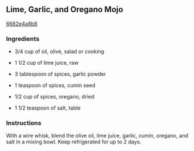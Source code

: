 ## Lime, Garlic, and Oregano Mojo

[6682e4a8b8](http://www.epicurious.com/recipes/food/views/lime-garlic-and-oregano-mojo-107567)

### Ingredients

 - 3/4 cup of oil, olive, salad or cooking

 - 1 1/2 cup of lime juice, raw

 - 3 tablespoon of spices, garlic powder

 - 1 teaspoon of spices, cumin seed

 - 1/2 cup of spices, oregano, dried

 - 1 1/2 teaspoon of salt, table

### Instructions

With a wire whisk, blend the olive oil, lime juice, garlic, cumin, oregano, and salt in a mixing bowl. Keep refrigerated for up to 2 days.